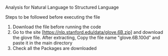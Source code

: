 Analysis for Natural Language to Structured Language

Steps to be followed before executing the file
1. Download the file before running the code
2. Go to the site [https://nlp.stanford.edu/data/glove.6B.zip] and download the glove file. After extracting, Copy the file name "glove.6B.100d" and paste it in the main directory
3. Check all the Packages are downloaded
